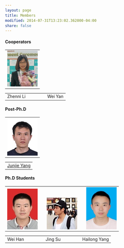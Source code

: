 ```yaml
---
layout: page
title: Members
modified: 2014-07-31T13:23:02.362000-04:00
share: false
---
```


<h4> Cooperators </h4>  
 <div><table><tr><td>
       <img src="../images/zhenni.jpg">      	
      </td></tr></table></div>

 <div><table><tr><td>
       Zhenni Li
       &nbsp;&nbsp;&nbsp;&nbsp;&nbsp;
      	&nbsp;&nbsp;&nbsp;&nbsp;&nbsp;
       &nbsp;&nbsp;&nbsp;&nbsp;&nbsp;
      	Wei Yan
 </td></tr></table></div>  
 
<h4> Post-Ph.D </h4>  
 <div><table><tr><td>
  <img src="../images/junjie.jpg">  
      </td></tr></table></div>

 <div><table><tr><td>
       <a href="yangjunjie0807@163.com/" target="_blank">Junjie Yang</a>
 </td></tr></table></div>  
 
<h4> Ph.D Students </h4> 

 <div><table><tr><td>
       <img src="../images/weihan.jpg">      	
       	&nbsp;&nbsp;&nbsp;&nbsp;&nbsp;&nbsp;
       <img src="../images/jingsu.jpg">      	
       	&nbsp;&nbsp;&nbsp;&nbsp;&nbsp;&nbsp;
      		<img src="../images/hailong.jpg">
      </td></tr></table></div>

 <div><table><tr><td>
       Wei Han
       &nbsp;&nbsp;&nbsp;&nbsp;&nbsp;
      	&nbsp;&nbsp;&nbsp;&nbsp;&nbsp;
       &nbsp;&nbsp;&nbsp;&nbsp;&nbsp;
      	Jing Su
       &nbsp;&nbsp;&nbsp;&nbsp;&nbsp;
      	&nbsp;&nbsp;&nbsp;&nbsp;&nbsp;
       &nbsp;&nbsp;&nbsp;&nbsp;&nbsp;
       Hailong Yang
 </td></tr></table></div>  

